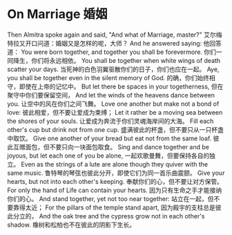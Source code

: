 # On Marriage 婚姻

Then Almitra spoke again and said, "And what of Marriage, master?"
艾尔梅特拉又开口问道：婚姻又是怎样的呢，大师？
And he answered saying:
他回答道：
You were born together, and together you shall be forevermore.
你们一同降生，你们将永远相依。
You shall be together when white wings of death scatter your days.
当死神的白色羽翼驱散你们的日子，你们也应在一起。
Aye, you shall be together even in the silent memory of God.
的确，你们始终相守，即使在上帝的记忆中。
But let there be spaces in your togetherness,
但在聚守中你们要保留空间，
And let the winds of the heavens dance between you.
让空中的风在你们之间飞舞。
Love one another but make not a bond of love:
彼此相爱，但不要让爱成为束缚；
Let it rather be a moving sea between the shores of your souls.
让爱成为奔流于你们灵魂海岸间的大海。
Fill each other's cup but drink not from one cup.
盛满彼此的杯盏，但不要只从一只杯盏中取饮。
Give one another of your bread but eat not from the same loaf.
彼此互赠面包，但不要只向一块面包取食。
Sing and dance together and be joyous, but let each one of you be alone,
一起欢歌曼舞，但要保持各自的独立。
Even as the strings of a lute are alone though they quiver with the same music.
鲁特琴的琴弦也彼此分开，即使它们为同一首乐曲震颤。
Give your hearts, but not into each other's keeping.
奉献你们的心，但不要让对方保管。
For only the hand of Life can contain your hearts.
因为只有生命之手才能接纳你们的心。
And stand together, yet not too near together:
站立在一起，但不要靠得太近；
For the pillars of the temple stand apart,
因为殿宇的支柱总是彼此分立的，
And the oak tree and the cypress grow not in each other's shadow.
橡树和松柏也不在彼此的阴影下生长。

